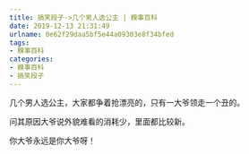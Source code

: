 ```yaml
---
title: 搞笑段子->几个男人选公主 | 糗事百科
date: 2019-12-13 21:31:49
urlname: 0e62f29daa5bf5e44a09303e8f34bfed
tags: 
- 糗事百科
categories:
- 糗事百科
- 搞笑段子
---
```

几个男人选公主，大家都争着抢漂亮的，只有一大爷领走一个丑的。

问其原因大爷说外貌难看的消耗少，里面都比较新。

你大爷永远是你大爷呀！


